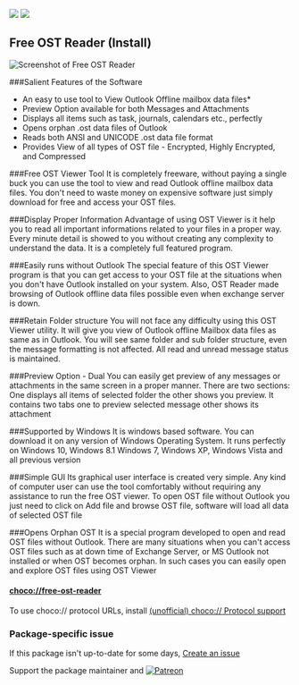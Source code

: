 [![](https://img.shields.io/chocolatey/v/free-ost-reader?color=green&label=free-ost-reader)](https://chocolatey.org/packages/free-ost-reader) [![](https://img.shields.io/chocolatey/dt/free-ost-reader)](https://chocolatey.org/packages/free-ost-reader)

## Free OST Reader (Install)

![Screenshot of Free OST Reader](http://ost2pstware.com/img/guide/v4.png)
	
###Salient Features of the Software

* An easy to use tool to View Outlook Offline mailbox data files* 
* Preview Option available for both Messages and Attachments
* Displays all items such as task, journals, calendars etc., perfectly
* Opens orphan .ost data files of Outlook
* Reads both ANSI and UNICODE .ost data file format
* Provides View of all types of OST file - Encrypted, Highly Encrypted, and Compressed	

###Free OST Viewer Tool
It is completely freeware, without paying a single buck you can use the tool to view and read Outlook offline mailbox data files. You don't need to waste money on expensive software just simply download for free and access your OST files.

###Display Proper Information
Advantage of using OST Viewer is it help you to read all important informations related to your files in a proper way. Every minute detail is showed to you without creating any complexity to understand the data. It is a completely full featured program.

###Easily runs without Outlook
The special feature of this OST Viewer program is that you can get access to your OST file at the situations when you don't have Outlook installed on your system. Also, OST Reader made browsing of Outlook offline data files possible even when exchange server is down.

###Retain Folder structure
You will not face any difficulty using this OST Viewer utility. It will give you view of Outlook offline Mailbox data files as same as in Outlook. You will see same folder and sub folder structure, even the message formatting is not affected. All read and unread message status is maintained.

###Preview Option - Dual
You can easily get preview of any messages or attachments in the same screen in a proper manner. There are two sections: One displays all items of selected folder the other shows you preview. It contains two tabs one to preview selected message other shows its attachment

###Supported by Windows
It is windows based software. You can download it on any version of Windows Operating System. It runs perfectly on Windows 10, Windows 8.1 Windows 7, Windows XP, Windows Vista and all previous version

###Simple GUI
Its graphical user interface is created very simple. Any kind of computer user can use the tool comfortably without requiring any assistance to run the free OST viewer. To open OST file without Outlook you just need to click on Add file and browse OST file, software will load all data of selected OST file

###Opens Orphan OST
It is a special program developed to open and read OST files without Outlook. There are many situations when you can't access OST files such as at down time of Exchange Server, or MS Outlook not installed or when OST becomes orphan. In such cases you can easily open and explore OST files using OST Viewer

#### [choco://free-ost-reader](choco://free-ost-reader)
To use choco:// protocol URLs, install [(unofficial) choco:// Protocol support ](https://chocolatey.org/packages/choco-protocol-support)

### Package-specific issue
If this package isn't up-to-date for some days, [Create an issue](https://github.com/tunisiano187/Chocolatey-packages/issues/new/choose)

Support the package maintainer and [![Patreon](https://cdn.jsdelivr.net/gh/tunisiano187/Chocolatey-packages@d15c4e19c709e7148588d4523ffc6dd3cd3c7e5e/icons/patreon.png)](https://www.patreon.com/tunisiano)
